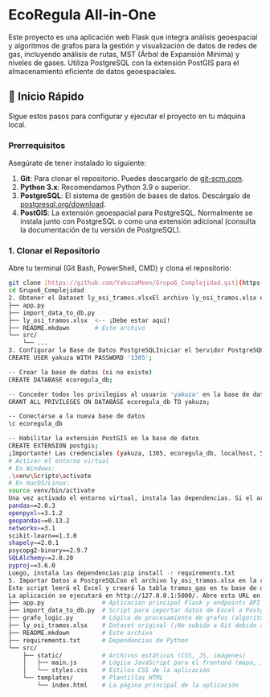 # EcoRegula All-in-One

Este proyecto es una aplicación web Flask que integra análisis geoespacial y algoritmos de grafos para la gestión y visualización de datos de redes de gas, incluyendo análisis de rutas, MST (Árbol de Expansión Mínima) y niveles de gases. Utiliza PostgreSQL con la extensión PostGIS para el almacenamiento eficiente de datos geoespaciales.

## 🚀 Inicio Rápido

Sigue estos pasos para configurar y ejecutar el proyecto en tu máquina local.

### Prerrequisitos

Asegúrate de tener instalado lo siguiente:

1.  **Git**: Para clonar el repositorio. Puedes descargarlo de [git-scm.com](https://git-scm.com/downloads).
2.  **Python 3.x**: Recomendamos Python 3.9 o superior.
3.  **PostgreSQL**: El sistema de gestión de bases de datos. Descárgalo de [postgresql.org/download](https://www.postgresql.org/download/).
4.  **PostGIS**: La extensión geoespacial para PostgreSQL. Normalmente se instala junto con PostgreSQL o como una extensión adicional (consulta la documentación de tu versión de PostgreSQL).

### 1. Clonar el Repositorio

Abre tu terminal (Git Bash, PowerShell, CMD) y clona el repositorio:

```bash
git clone [https://github.com/YakuzaMeen/Grupo6_Complejidad.git](https://github.com/YakuzaMeen/Grupo6_Complejidad.git)
cd Grupo6_Complejidad
2. Obtener el Dataset ly_osi_tramos.xlsxEl archivo ly_osi_tramos.xlsx es demasiado grande para ser incluido en GitHub. Necesitarás obtenerlo por separado:Pídele a YakuzaMeen el archivo ly_osi_tramos.xlsx a través de Google Drive, Dropbox, u otro medio de transferencia de archivos grandes.Una vez que lo tengas, coloca este archivo directamente en la carpeta raíz del proyecto que acabas de clonar (Grupo6_Complejidad/).Grupo6_Complejidad/
├── app.py
├── import_data_to_db.py
├── ly_osi_tramos.xlsx  <-- ¡Debe estar aquí!
├── README.mkdown       # Este archivo
└── src/
    └── ...
3. Configurar la Base de Datos PostgreSQLIniciar el Servidor PostgreSQL: Asegúrate de que tu servidor PostgreSQL esté corriendo.Crear la Base de Datos y Usuario: Necesitas crear una base de datos y un usuario con permisos para acceder a ella. Abre psql (la terminal de PostgreSQL) o una herramienta como pgAdmin y ejecuta los siguientes comandos:-- Crear el usuario (si no existe)
CREATE USER yakuza WITH PASSWORD '1305';

-- Crear la base de datos (si no existe)
CREATE DATABASE ecoregula_db;

-- Conceder todos los privilegios al usuario 'yakuza' en la base de datos 'ecoregula_db'
GRANT ALL PRIVILEGES ON DATABASE ecoregula_db TO yakuza;

-- Conectarse a la nueva base de datos
\c ecoregula_db

-- Habilitar la extensión PostGIS en la base de datos
CREATE EXTENSION postgis;
¡Importante! Las credenciales (yakuza, 1305, ecoregula_db, localhost, 5432) deben coincidir con las configuradas en import_data_to_db.py y grafo_logic.py. Si cambias estas credenciales en tu base de datos, ¡asegúrate de actualizar los archivos Python correspondientes!4. Instalar Dependencias de PythonEs una buena práctica crear un entorno virtual para el proyecto. En la carpeta raíz del proyecto (Grupo6_Complejidad/):python -m venv venv
# Activar el entorno virtual
# En Windows:
.\venv\Scripts\activate
# En macOS/Linux:
source venv/bin/activate
Una vez activado el entorno virtual, instala las dependencias. Si el archivo requirements.txt no existe, créalo con el siguiente contenido:requirements.txtFlask==2.3.3
pandas==2.0.3
openpyxl==3.1.2
geopandas==0.13.2
networkx==3.1
scikit-learn==1.3.0
shapely==2.0.1
psycopg2-binary==2.9.7
SQLAlchemy==2.0.20
pyproj==3.6.0
Luego, instala las dependencias:pip install -r requirements.txt
5. Importar Datos a PostgreSQLCon el archivo ly_osi_tramos.xlsx en la carpeta raíz del proyecto y tu base de datos PostgreSQL/PostGIS configurada, ejecuta el script de importación de datos:python import_data_to_db.py
Este script leerá el Excel y creará la tabla tramos_gas en tu base de datos ecoregula_db. Este proceso puede tardar unos minutos debido al tamaño del archivo.6. Ejecutar la Aplicación FlaskFinalmente, inicia la aplicación Flask:python app.py
La aplicación se ejecutará en http://127.0.0.1:5000/. Abre esta URL en tu navegador.7. Uso de la AplicaciónHaz clic en el botón "Cargar Grafo en Mapa" para visualizar la red de gas y ejecutar los análisis.Explora las diferentes pestañas ("Bitácora", "Rutas", "MST", "Nodo Info") para ver los resultados de los análisis y la información detallada de los nodos.En la pestaña "Nodo Info", puedes pasar el mouse sobre los nodos del mapa o hacer clic en ellos para ver sus propiedades y niveles de gases simulados.Estructura del ProyectoGrupo6_Complejidad/
├── app.py                # Aplicación principal Flask y endpoints API
├── import_data_to_db.py  # Script para importar datos de Excel a PostgreSQL/PostGIS
├── grafo_logic.py        # Lógica de procesamiento de grafos (algoritmos, KMeans)
├── ly_osi_tramos.xlsx    # Dataset original (¡No subido a Git debido al tamaño!)
├── README.mkdown         # Este archivo
├── requirements.txt      # Dependencias de Python
└── src/
    ├── static/           # Archivos estáticos (CSS, JS, imágenes)
    │   ├── main.js       # Lógica JavaScript para el frontend (mapa, interacciones)
    │   └── styles.css    # Estilos CSS de la aplicación
    └── templates/        # Plantillas HTML
        └── index.html    # La página principal de la aplicación
